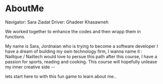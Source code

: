 # AboutMe

Navigator: Sara Ziadat
Driver: Ghadeer Khasawneh

We worked together to enhance the codes and then wrapp them in functions. 


My name is Sara, Jordnaian who is trying to become a software developer
I have a dream of building my own technology firm, I wanna name it : Nailtque / Nailtech 
would love to persue this path after this course, I have a passion for sports, reading and cooking.
This course will hopefully unlease my inner creative side --

lets start here to with this fun game to learn about me..


